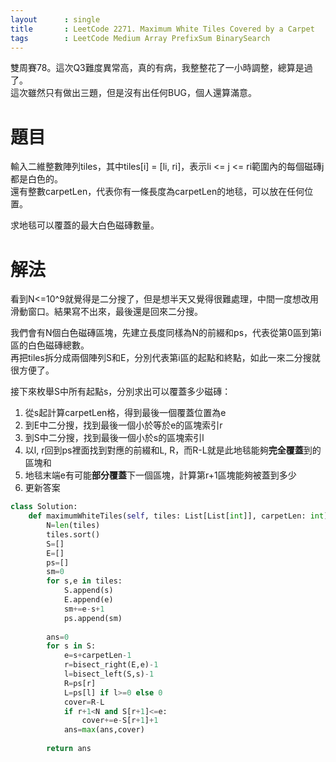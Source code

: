 ```yaml
--- 
layout      : single
title       : LeetCode 2271. Maximum White Tiles Covered by a Carpet
tags        : LeetCode Medium Array PrefixSum BinarySearch
---
```

雙周賽78。這次Q3難度異常高，真的有病，我整整花了一小時調整，總算是過了。  
這次雖然只有做出三題，但是沒有出任何BUG，個人還算滿意。

# 題目
輸入二維整數陣列tiles，其中tiles[i] = [li, ri]，表示li <= j <= ri範圍內的每個磁磚j都是白色的。  
還有整數carpetLen，代表你有一條長度為carpetLen的地毯，可以放在任何位置。

求地毯可以覆蓋的最大白色磁磚數量。

# 解法
看到N<=10^9就覺得是二分搜了，但是想半天又覺得很難處理，中間一度想改用滑動窗口。結果寫不出來，最後還是回來二分搜。  

我們會有N個白色磁磚區塊，先建立長度同樣為N的前綴和ps，代表從第0區到第i區的白色磁磚總數。  
再把tiles拆分成兩個陣列S和E，分別代表第i區的起點和終點，如此一來二分搜就很方便了。  

接下來枚舉S中所有起點s，分別求出可以覆蓋多少磁磚：  
1. 從s起計算carpetLen格，得到最後一個覆蓋位置為e  
2. 到E中二分搜，找到最後一個小於等於e的區塊索引r  
3. 到S中二分搜，找到最後一個小於s的區塊索引l  
4. 以l, r回到ps裡面找到對應的前綴和L, R，而R-L就是此地毯能夠**完全覆蓋**到的區塊和  
5. 地毯末端e有可能**部分覆蓋**下一個區塊，計算第r+1區塊能夠被蓋到多少  
6. 更新答案  

```python
class Solution:
    def maximumWhiteTiles(self, tiles: List[List[int]], carpetLen: int) -> int:
        N=len(tiles)
        tiles.sort()
        S=[]
        E=[]
        ps=[]
        sm=0
        for s,e in tiles:
            S.append(s)
            E.append(e)
            sm+=e-s+1
            ps.append(sm)
            
        ans=0
        for s in S:
            e=s+carpetLen-1
            r=bisect_right(E,e)-1
            l=bisect_left(S,s)-1
            R=ps[r]
            L=ps[l] if l>=0 else 0
            cover=R-L
            if r+1<N and S[r+1]<=e:
                cover+=e-S[r+1]+1
            ans=max(ans,cover)
            
        return ans  
```
